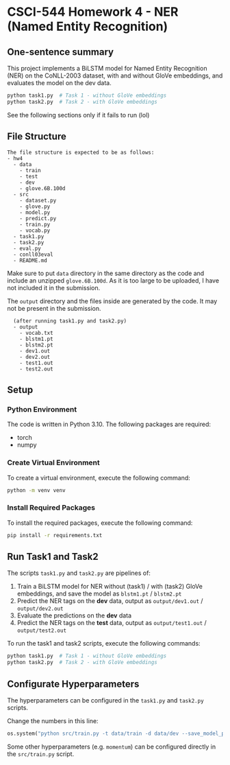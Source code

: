# CSCI-544 Homework 4 - NER (Named Entity Recognition)
## One-sentence summary
This project implements a BiLSTM model for Named Entity Recognition (NER) on the CoNLL-2003 dataset, with and without GloVe embeddings, and evaluates the model on the dev data.
```bash
python task1.py  # Task 1 - without GloVe embeddings
python task2.py  # Task 2 - with GloVe embeddings
```
See the following sections only if it fails to run (lol)
## File Structure
```
The file structure is expected to be as follows:
- hw4
  - data
    - train
    - test
    - dev
    - glove.6B.100d
  - src 
    - dataset.py
    - glove.py
    - model.py
    - predict.py
    - train.py
    - vocab.py
  - task1.py
  - task2.py
  - eval.py
  - conll03eval
  - README.md
```
Make sure to put `data` directory in the same directory as the code and include an unzipped `glove.6B.100d`. As it is too large to be uploaded, I have not included it in the submission.

The `output` directory and the files inside are generated by the code. It may not be present in the submission.
```
  (after running task1.py and task2.py)
  - output
    - vocab.txt
    - blstm1.pt
    - blstm2.pt
    - dev1.out
    - dev2.out
    - test1.out
    - test2.out
```
## Setup
### Python Environment
The code is written in Python 3.10. The following packages are required:
- torch
- numpy
### Create Virtual Environment
To create a virtual environment, execute the following command:
```bash
python -m venv venv
```
### Install Required Packages
To install the required packages, execute the following command:
```bash
pip install -r requirements.txt
```
## Run Task1 and Task2
The scripts `task1.py` and `task2.py` are pipelines of:
1. Train a BiLSTM model for NER without (task1) / with (task2) GloVe embeddings, and save the model as `blstm1.pt` / `blstm2.pt`
2. Predict the NER tags on the **dev** data, output as `output/dev1.out` / `output/dev2.out`
3. Evaluate the predictions on the **dev** data
4. Predict the NER tags on the **test** data, output as `output/test1.out` / `output/test2.out`

To run the task1 and task2 scripts, execute the following commands:
```bash
python task1.py  # Task 1 - without GloVe embeddings
python task2.py  # Task 2 - with GloVe embeddings
```
## Configurate Hyperparameters
The hyperparameters can be configured in the `task1.py` and `task2.py` scripts. 

Change the numbers in this line:
```python
os.system("python src/train.py -t data/train -d data/dev --save_model_path out/blstm1.pt --epochs 25 --batch_size 32 --learning_rate 0.1")
```
Some other hyperparameters (e.g. `momentum`) can be configured directly in the `src/train.py` script.



